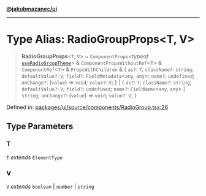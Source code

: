 [**@jakubmazanec/ui**](../README.md)

---

# Type Alias: RadioGroupProps\<T, V\>

> **RadioGroupProps**\<`T`, `V`\> = `ComponentProps`\<_typeof_
> [`useRadioGroupTheme`](../variables/useRadioGroupTheme.md)\> & `ComponentPropsWithoutRef`\<`T`\> &
> `ComponentRef`\<`T`\> & `PropsWithChildren` & \{ `as?`: `T`; `className?`: `string`;
> `defaultValue?`: `V`; `field?`: `FieldMetadata`\<`any`, `any`\>; `name?`: `undefined`;
> `onChange?`: (`value`) => `void`; `value?`: `V`; \} \| \{ `as?`: `T`; `className?`: `string`;
> `defaultValue?`: `V`; `field?`: `undefined`; `name?`: `FieldName`\<`any`, `any`\> \| `string`;
> `onChange?`: (`value`) => `void`; `value?`: `V`; \}

Defined in:
[packages/ui/source/components/RadioGroup.tsx:26](https://github.com/jakubmazanec/tools/blob/d956cf350ae3e6bad1df754a19dfbabb088c1451/packages/ui/source/components/RadioGroup.tsx#L26)

## Type Parameters

### T

`T` _extends_ `ElementType`

### V

`V` _extends_ `boolean` \| `number` \| `string`
